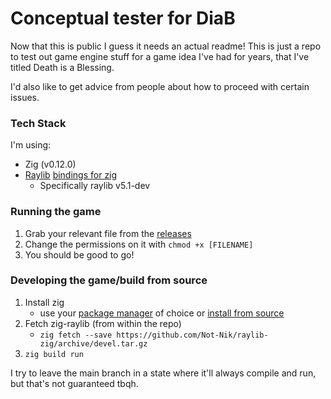 # Conceptual tester for DiaB
Now that this is public I guess it needs an actual readme! This is just a repo to test out game engine stuff for a game idea I've had for years, that I've titled Death is a Blessing.

I'd also like to get advice from people about how to proceed with certain issues.

### Tech Stack
I'm using:

  - Zig (v0.12.0)
  - [Raylib](https://github.com/raysan5/raylib) [bindings for zig](https://github.com/Not-Nik/raylib-zig)
    - Specifically raylib v5.1-dev

### Running the game
  1. Grab your relevant file from the [releases](https://github.com/BoundlessCarrot/DiaB-concept/releases/tag/latest)
  2. Change the permissions on it with `chmod +x [FILENAME]`
  3. You should be good to go!

### Developing the game/build from source
  1. Install zig
     * use your [package manager](https://github.com/ziglang/zig/wiki/Install-Zig-from-a-Package-Manager) of choice or [install from source](https://ziglang.org/download/)
  2. Fetch zig-raylib (from within the repo)
     * `zig fetch --save https://github.com/Not-Nik/raylib-zig/archive/devel.tar.gz`
  3. `zig build run`

I try to leave the main branch in a state where it'll always compile and run, but that's not guaranteed tbqh.
    
